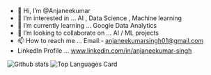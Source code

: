 - 👋 Hi, I’m @Anjaneekumar
- 👀 I’m interested in ... AI , Data Science , Machine learning
- 🌱 I’m currently learning ... Google Data Analytics 
- 💞️ I’m looking to collaborate on ... AI / ML projects
- 📫 How to reach me ... Email:- anjaneekumarsingh01@gmail.com
- LinkedIn Profile ... www.linkedin.com/in/anjaneekumar-singh


![Github stats](https://github-readme-stats.vercel.app/api?username=Anjaneekumar&theme=default&show_icons=true&count_private=true&bg_color=HEX,#d48b59,#653357)  ![Top Languages Card](https://github-readme-stats.vercel.app/api/top-langs/?username=Anjaneekumar&layout=compact&langs_count=8)

<!---
Anjaneekumar/Anjaneekumar is a ✨ special ✨ repository because its `README.md` (this file) appears on your GitHub profile.
You can click the Preview link to take a look at your changes.
--->

